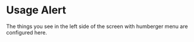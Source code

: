 # Usage Alert

The things you see in the left side of the screen with humberger menu are configured here.
